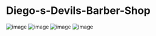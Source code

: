 # Diego-s-Devils-Barber-Shop

![image](https://user-images.githubusercontent.com/106325339/226109413-0efbfffc-cd44-4ff1-8406-72991ab2feb6.png)
![image](https://user-images.githubusercontent.com/106325339/226109348-a2c466e3-78bf-4654-9bd9-7f2519c06437.png)
![image](https://user-images.githubusercontent.com/106325339/226109359-d6128cce-83ed-42a4-a8f7-bbeb88d8f212.png)
![image](https://user-images.githubusercontent.com/106325339/226109374-b22fb8d5-fcbf-4ad3-90d7-37e8217e3873.png)
